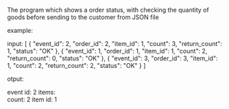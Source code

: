 The program which shows a order status,
with checking the quantity of goods before sending to the customer from JSON file

example:

  input: 
  [
  {
  "event_id": 2,
  "order_id": 2,
  "item_id": 1,
  "count": 3,
  "return_count": 1,
  "status": "OK"
  },
  {
  "event_id": 1,
  "order_id": 1,
  "item_id": 1,
  "count": 2,
  "return_count": 0,
  "status": "OK"
  },
  {
    "event_id": 3,
    "order_id": 3,
    "item_id": 1,
    "count": 2,
    "return_count": 2,
    "status": "OK"
  }
]

  
  otput: 
  
  event id: 2
items:  
	 count: 2
	 item id: 1
